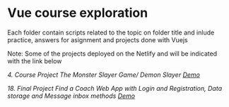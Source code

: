 # Vue course exploration

Each folder contain scripts related to the topic on folder title and inlude practice, answers for asignment and projects done with Vuejs

Note: Some of the projects deployed on the Netlify and will be indicated with the link below

*4. Course Project The Monster Slayer Game/ Demon Slayer [Demo](https://demon-slayer-khusanov-m-r.netlify.app/)*

*18. Final Project Find a Coach Web App with Login and Registration, Data storage and Message inbox methods [Demo](https://vue-final-project-4891a.web.app/coaches)*
